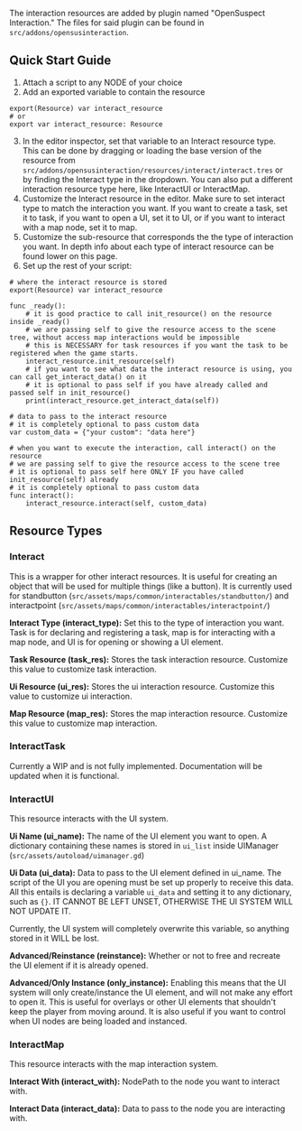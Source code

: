The interaction resources are added by plugin named "OpenSuspect Interaction." The files for said plugin can be found in ```src/addons/opensusinteraction```.

## Quick Start Guide
1. Attach a script to any NODE of your choice
2. Add an exported variable to contain the resource
```gdscript
export(Resource) var interact_resource
# or
export var interact_resource: Resource
```
3. In the editor inspector, set that variable to an Interact resource type. This can be done by dragging or loading the base version of the resource from ```src/addons/opensusinteraction/resources/interact/interact.tres``` or by finding the Interact type in the dropdown. You can also put a different interaction resource type here, like InteractUI or InteractMap.
4. Customize the Interact resource in the editor. Make sure to set interact type to match the interaction you want. If you want to create a task, set it to task, if you want to open a UI, set it to UI, or if you want to interact with a map node, set it to map.
5. Customize the sub-resource that corresponds the the type of interaction you want. In depth info about each type of interact resource can be found lower on this page.
6. Set up the rest of your script:
```gdscript
# where the interact resource is stored
export(Resource) var interact_resource

func _ready():
    # it is good practice to call init_resource() on the resource inside _ready()
    # we are passing self to give the resource access to the scene tree, without access map interactions would be impossible
    # this is NECESSARY for task resources if you want the task to be registered when the game starts.
    interact_resource.init_resource(self)
    # if you want to see what data the interact resource is using, you can call get_interact_data() on it
    # it is optional to pass self if you have already called and passed self in init_resource()
    print(interact_resource.get_interact_data(self))

# data to pass to the interact resource
# it is completely optional to pass custom data
var custom_data = {"your custom": "data here"}

# when you want to execute the interaction, call interact() on the resource
# we are passing self to give the resource access to the scene tree
# it is optional to pass self here ONLY IF you have called init_resource(self) already
# it is completely optional to pass custom data
func interact():
    interact_resource.interact(self, custom_data)
```

## Resource Types

### Interact
This is a wrapper for other interact resources. It is useful for creating an object that will be used for multiple things (like a button). It is currently used for standbutton (```src/assets/maps/common/interactables/standbutton/```) and interactpoint (```src/assets/maps/common/interactables/interactpoint/```)

**Interact Type (interact_type):** Set this to the type of interaction you want. Task is for declaring and registering a task, map is for interacting with a map node, and UI is for opening or showing a UI element.

**Task Resource (task_res):** Stores the task interaction resource. Customize this value to customize task interaction.

**Ui Resource (ui_res):** Stores the ui interaction resource. Customize this value to customize ui interaction.

**Map Resource (map_res):** Stores the map interaction resource. Customize this value to customize map interaction.

### InteractTask
Currently a WIP and is not fully implemented. Documentation will be updated when it is functional.

### InteractUI
This resource interacts with the UI system.

**Ui Name (ui_name):** The name of the UI element you want to open. A dictionary containing these names is stored in ```ui_list``` inside UIManager (```src/assets/autoload/uimanager.gd```)

**Ui Data (ui_data):** Data to pass to the UI element defined in ui_name. The script of the UI you are opening must be set up properly to receive this data. All this entails is declaring a variable ```ui_data``` and setting it to any dictionary, such as ```{}```. IT CANNOT BE LEFT UNSET, OTHERWISE THE UI SYSTEM WILL NOT UPDATE IT. 

Currently, the UI system will completely overwrite this variable, so anything stored in it WILL be lost.  

**Advanced/Reinstance (reinstance):** Whether or not to free and recreate the UI element if it is already opened.

**Advanced/Only Instance (only_instance):** Enabling this means that the UI system will only create/instance the UI element, and will not make any effort to open it. This is useful for overlays or other UI elements that shouldn't keep the player from moving around. It is also useful if you want to control when UI nodes are being loaded and instanced.

### InteractMap
This resource interacts with the map interaction system.

**Interact With (interact_with):** NodePath to the node you want to interact with.

**Interact Data (interact_data):** Data to pass to the node you are interacting with.
